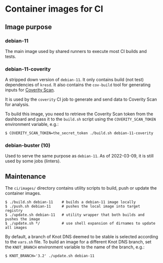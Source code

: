 # Container images for CI

## Image purpose

### debian-11

The main image used by shared runners to execute most CI builds and tests.

### debian-11-coverity

A stripped down version of `debian-11`. It only contains build (not test)
dependencies of `kresd`. It also contains the `cov-build` tool for generating
inputs for [Coverity Scan](https://scan.coverity.com/).

It is used by the `coverity` CI job to generate and send data to Coverity Scan
for analysis.

To build this image, you need to retrieve the Coverity Scan token from the
dashboard and pass it to the `build.sh` script using the `COVERITY_SCAN_TOKEN`
environment variable, e.g.:

```
$ COVERITY_SCAN_TOKEN=the_secret_token ./build.sh debian-11-coverity
```

### debian-buster (10)

Used to serve the same purpose as `debian-11`. As of 2022-03-09, it is still
used by some jobs (linters).

## Maintenance

The `ci/images/` directory contains utility scripts to build, push or update
the container images.

```
$ ./build.sh debian-11    # builds a debian-11 image locally
$ ./push.sh debian-11     # pushes the local image into target registry
$ ./update.sh debian-11   # utility wrapper that both builds and pushes the image
$ ./update.sh */          # use shell expansion of dirnames to update all images
```

By default, a branch of Knot DNS deemed to be stable is selected according to
the `vars.sh` file. To build an image for a different Knot DNS branch, set the
`KNOT_BRANCH` environment variable to the name of the branch, e.g.:

```
$ KNOT_BRANCH='3.2' ./update.sh debian-11
```
